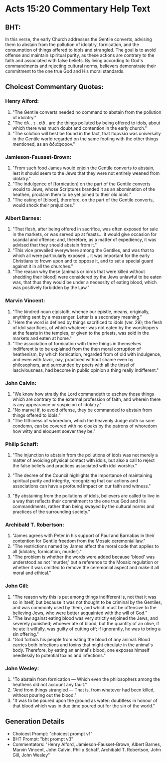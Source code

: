 # Acts 15:20 Commentary Help Text

## BHT:
In this verse, the early Church addresses the Gentile converts, advising them to abstain from the pollution of idolatry, fornication, and the consumption of things offered to idols and strangled. The goal is to avoid offense and maintain spiritual purity, as these actions are contrary to the faith and associated with false beliefs. By living according to God's commandments and rejecting cultural norms, believers demonstrate their commitment to the one true God and His moral standards.

## Choicest Commentary Quotes:
### Henry Alford:
1. "The Gentile converts needed no command to abstain from the pollution of idolatry."
2. "The ἀλ . τ . εἰδ . are the things polluted by being offered to idols, about which there was much doubt and contention in the early church."
3. "The solution will best be found in the fact, that πορνεία was universally in the Gentile world regarded on the same footing with the other things mentioned, as an ἀδιάφορον."

### Jamieson-Fausset-Brown:
1. "From such food James would enjoin the Gentile converts to abstain, lest it should seem to the Jews that they were not entirely weaned from idolatry."
2. "The indulgence of [fornication] on the part of the Gentile converts would to Jews, whose Scriptures branded it as an abomination of the heathen, proclaim them to be yet joined to their old idols."
3. "The eating of [blood], therefore, on the part of the Gentile converts, would shock their prejudices."

### Albert Barnes:
1. "That flesh, after being offered in sacrifice, was often exposed for sale in the markets, or was served up at feasts... it would give occasion for scandal and offence; and, therefore, as a matter of expediency, it was advised that they should abstain from it." 
2. "This vice prevailed everywhere among the Gentiles, and was that to which all were particularly exposed... it was important for the early Christians to frown upon and to oppose it, and to set a special guard against it in all the churches."
3. "The reason why these [animals or birds that were killed without shedding their blood] were considered by the Jews unlawful to be eaten was, that thus they would be under a necessity of eating blood, which was positively forbidden by the Law."

### Marvin Vincent:
1. "The kindred noun ejpistolh, whence our epistle, means, originally, anything sent by a messenger. Letter is a secondary meaning."
2. "Here the word is defined by things sacrificed to idols (ver. 29); the flesh of idol sacrifices, of which whatever was not eaten by the worshippers at the feasts in the temples, or given to the priests, was sold in the markets and eaten at home."
3. "The association of fornication with three things in themselves indifferent is to be explained from the then moral corruption of heathenism, by which fornication, regarded from of old with indulgence, and even with favor, nay, practiced without shame even by philosophers, and surrounded by poets with all the tinsel of lasciviousness, had become in public opinion a thing really indifferent."

### John Calvin:
1. "We know how straitly the Lord commandeth to eschew those things which are contrary to the external profession of faith, and wherein there is any appearance or suspicion of idolatry."
2. "No marvel if, to avoid offense, they be commanded to abstain from things offered to idols."
3. "The filthiness of whoredom, which the heavenly Judge doth so sore condemn, can be covered with no cloaks by the patrons of whoredom how witty and eloquent soever they be."

### Philip Schaff:
1. "The injunction to abstain from the pollutions of idols was not merely a matter of avoiding physical contact with idols, but also a call to reject the false beliefs and practices associated with idol worship." 

2. "The decree of the Council highlights the importance of maintaining spiritual purity and integrity, recognizing that our actions and associations can have a profound impact on our faith and witness." 

3. "By abstaining from the pollutions of idols, believers are called to live in a way that reflects their commitment to the one true God and His commandments, rather than being swayed by the cultural norms and practices of the surrounding society."

### Archibald T. Robertson:
1. "James agrees with Peter in his support of Paul and Barnabas in their contention for Gentile freedom from the Mosaic ceremonial law."
2. "The restrictions named by James affect the moral code that applies to all (idolatry, fornication, murder)."
3. "The problem is whether the words were added because 'blood' was understood as not 'murder,' but a reference to the Mosaic regulation or whether it was omitted to remove the ceremonial aspect and make it all moral and ethical."

### John Gill:
1. "The reason why this is put among things indifferent is, not that it was so in itself, but because it was not thought to be criminal by the Gentiles, and was commonly used by them, and which must be offensive to the believing Jews, who were better acquainted with the will of God."
2. "The law against eating blood was very strictly enjoined the Jews, and severely punished; whoever ate of blood, but the quantity of an olive, if he ate it wilfully, was guilty of cutting off; if ignorantly, he was to bring a sin offering."
3. "God forbids his people from eating the blood of any animal. Blood carries both infections and toxins that might circulate in the animal's body. Therefore, by eating an animal's blood, one exposes himself needlessly to potential toxins and infections."

### John Wesley:
1. "To abstain from fornication — Which even the philosophers among the heathens did not account any fault."
2. "And from things strangled — That is, from whatever had been killed, without pouring out the blood."
3. "It was to be poured upon the ground as water: doubtless in honour of that blood which was in due time poured out for the sin of the world."


## Generation Details
- Choicest Prompt: "choicest prompt v1"
- BHT Prompt: "bht prompt v3"
- Commentators: "Henry Alford, Jamieson-Fausset-Brown, Albert Barnes, Marvin Vincent, John Calvin, Philip Schaff, Archibald T. Robertson, John Gill, John Wesley"
